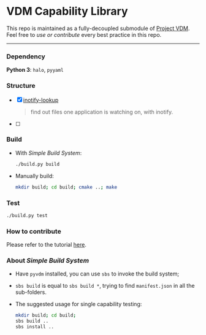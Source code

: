 # VDM Capability Library

This repo is maintained as a fully-decoupled submodule of [Project VDM](https://github.com/VDM-Maintainer-Group/virtual-domain-manager). 
Feel free to *use or contribute* every best practice in this repo.

-----

### Dependency

**Python 3**: `halo`, `pyyaml`

### Structure

- [x] [inotify-lookup](./inotify-lookup)
  
  > find out files one application is watching on, with inotify.

- [ ] 

### Build

- With *Simple Build System*:
  
  ```bash
  ./build.py build
  ```

- Manually build:
  
  ```bash
  mkdir build; cd build; cmake ..; make
  ```

### Test

```bash
./build.py test
```

### How to contribute

Please refer to the tutorial [here](CONTRIBUTING.md).

### About *Simple Build System*

- Have `pyvdm` installed, you can use `sbs` to invoke the build system;

- `sbs build` is equal to `sbs build *`, trying to find `manifest.json` in all the sub-folders.

- The suggested usage for single capability testing:
  
  ```bash
  mkdir build; cd build;
  sbs build ..
  sbs install ..
  ```
